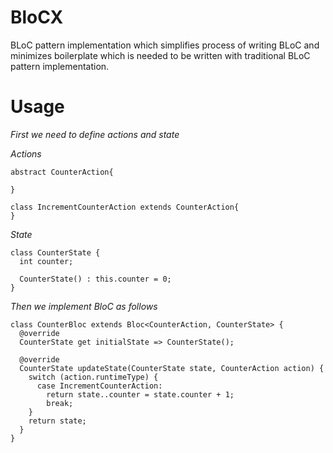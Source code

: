 # BloCX

BLoC pattern implementation which simplifies process of writing BLoC
and minimizes boilerplate which is needed to be written with traditional BLoC pattern implementation.


# Usage

*First we need to define actions and state*


*Actions*
```
abstract CounterAction{

}

class IncrementCounterAction extends CounterAction{
}
```

*State*
```
class CounterState {
  int counter;

  CounterState() : this.counter = 0;
}
```


*Then we implement BloC as follows*
```
class CounterBloc extends Bloc<CounterAction, CounterState> {
  @override
  CounterState get initialState => CounterState();

  @override
  CounterState updateState(CounterState state, CounterAction action) {
    switch (action.runtimeType) {
      case IncrementCounterAction:
        return state..counter = state.counter + 1;
        break;
    }
    return state;
  }
}
```
